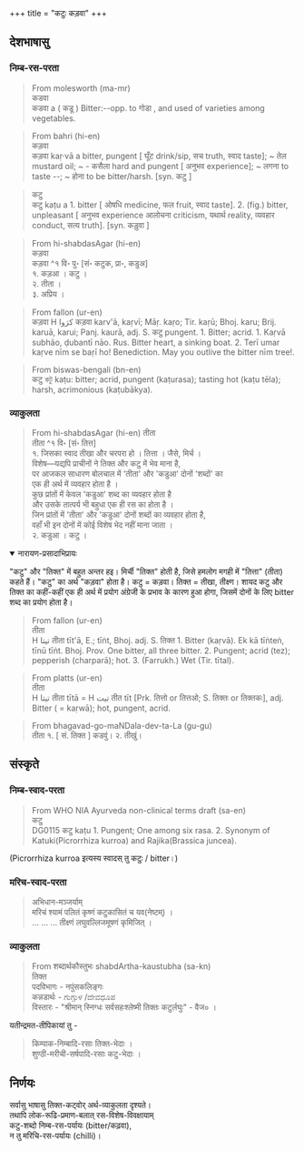 +++
title = "कटुः कड़वा"
+++

## देशभाषासु
### निम्ब-रस-परता
> From molesworth (ma-mr)  
कडवा  
कडवा a ( कडू ) Bitter:--opp. to गोडा , and used of varieties among vegetables.

> From bahri (hi-en)  
कड़वा  
कड़वा kaṛ·vā a bitter, pungent [ घूँट drink/sip, सच truth, स्वाद taste]; ~ तेल mustard oil; ~ - कसैला hard and pungent [ अनुभव experience]; ~ लगना to taste --; ~ होना to be bitter/harsh. [syn. कटु ]

> कटु  
कटु kaṭu a 1. bitter [ ओषधि medicine, फल fruit, स्वाद taste]. 2. (fig.) bitter, unpleasant [ अनुभव experience आलोचना criticism, यथार्थ reality, व्यवहार conduct, सत्य truth]. [syn. कड़ुवा ]

> From hi-shabdasAgar (hi-en)  
कड़वा  
कड़वा ^१ वि॰ पु॰ [सं॰ कटुक, प्रा॰, कडुअ]  
१. कड़आ । कटु ।  
२. तीता ।  
३. अप्रिय ।

> From fallon (ur-en)  
कड़वा
H کرَوا कड़वा karv'ā, kaṛvī; Māṛ. kaṛo; Tir. kaṛū; Bhoj. karu; Brij. karuā, karui; Panj. kaurā, adj. S. कटु pungent. 1. Bitter; acrid. 1. Kaṛvā subhāo, ḍubantī nāo. Rus. Bitter heart, a sinking boat. 2. Terī umar kaṛve nīm se baṛī ho! Benediction. May you outlive the bitter nīm tree!.


> From biswas-bengali (bn-en)  
कटु
   কটু  kaṭu: bitter; acrid, pungent (kaṭurasa); tasting hot (kaṭu tēla); harsh, acrimonious (kaṭubākya). 

### व्याकुलता

> From hi-shabdasAgar (hi-en)
तीता  
तीता ^१ वि॰ [सं॰ तित्त]  
१. जिसका स्वाद तीखा और चरपरा हो । तित्ता । जैसे, मिर्च ।  
विशेष—यद्यपि प्राचीनों ने तिक्त और कटु में भेव माना है,  
पर आजकल साधारण बोलचाल में 'तीता' और 'कडुआ' दोनों 'शब्दों' का  
एक ही अर्थ में व्यवहार होता है ।  
कुछ प्रांतों में केवल 'कडुआ' शब्द का व्यवहार होता है  
और उसके तात्पर्य भी बहुधा एक ही रस का होता है ।  
जिन प्रांतों में 'तीता' और 'कडुआ' दोनों शब्दों का व्यवहार होता है,  
वहाँ भी इन दोनों में कोई विशेष भेद नहीं माना जाता ।  
२. कडुआ । कटु ।  

<details open><summary>नारायण-प्रसादाभिप्रायः</summary>

"कटु" और "तिक्त" में बहुत अन्तर हइ। मिर्ची "तिक्त" होती है, जिसे हमलोग मगही में "तित्ता" (तीता) कहते हैं। "कटु" का अर्थ "कड़वा" होता है।
कटु = कड़वा।
तिक्त = तीखा, तीक्ष्ण।
शायद कटु और तिक्त का कहीं-कहीं एक ही अर्थ में प्रयोग अंग्रेजी के प्रभाव के कारण हुआ होगा, जिसमें दोनों के लिए bitter शब्द का प्रयोग होता है।
</details>


> From fallon (ur-en)  
तीता  
H تيتا तीता tīt'ā, E.; tīṅt, Bhoj. adj. S. तिक्त 1. Bitter (kaṛvā). Ek kā tīṅteṅ, tīnū tīṅt. Bhoj. Prov. One bitter, all three bitter. 2. Pungent; acrid (tez); pepperish (charparā); hot. 3. (Farrukh.) Wet (Tir. tītal).


> From platts (ur-en)    
तीता  
H تيتا तीता tītā = H تيت तीत tīt [Prk. तित्तो or तित्तओ; S. तिक्तः or तिक्तकः], adj. Bitter ( = kaṛwā); hot, pungent, acrid.

> From bhagavad-go-maNDala-dev-ta-La (gu-gu)  
तीता
१. [ सं. तिक्त ]
कडवुं।
२.
तीखुं।

## संस्कृते

### निम्ब-स्वाद-परता
> From WHO NIA Ayurveda non-clinical terms draft (sa-en)  
कटु  
DG0115 कटु kaṭu 1. Pungent; One among six rasa. 2. Synonym of Katuki(Picrorrhiza kurroa) and Rajika(Brassica juncea).

(Picrorrhiza kurroa इत्यस्य स्वादस् तु कटुः / bitter।) 


### मरिच-स्वाद-परता

> अभिधान-मञ्जर्याम्  
> मरिचं श्यामं पलितं कृष्णं कटुकासितं च यव(नेष्टम्) ।  
... ... ... तीक्ष्णं लघुवल्लिजमूषणं कृमिजित् ।

### व्याकुलता
> From शब्दार्थकौस्तुभः shabdArtha-kaustubha (sa-kn)  
> तिक्त  
पदविभागः - नपुंसकलिङ्गः  
कन्नडार्थः - ಗುಗ್ಗುಳ /ದೇವಧೂಪ  
विस्तारः - "श्रीमान् स्निग्धः सर्वसहःश्लेष्मी तिक्तः कटुर्लघुः" - वैज० ।

यतीन्द्रमत-तीपिकायां तु -

> किम्पाक-निम्बादि-रसाः तिक्त-भेदाः ।  
शुण्ठी-मरीची-सर्षपादि-रसाः कटु-भेदाः ।


## निर्णयः
सर्वासु भाषासु तिक्त-कट्वोर् अर्थ-व्याकुलता दृश्यते।  
तथापि लोक-रूढि-प्रमाण-बलात् रस-विशेष-विवक्षायाम्  
कटु-शब्दो निम्ब-रस-पर्यायः (bitter/कढ़वा),  
न तु मरिचि-रस-पर्यायः (chilli)।  
